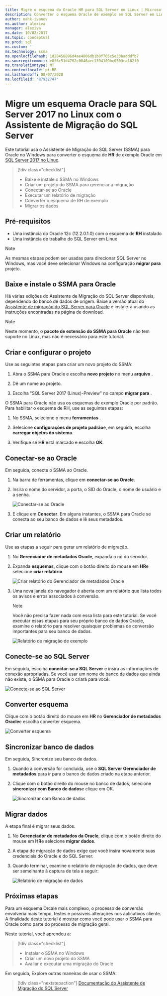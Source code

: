 ```yaml
---
title: Migre o esquema do Oracle HR para SQL Server em Linux | Microsoft Docs
description: Converter o esquema Oracle de exemplo em SQL Server em Linux
author: nahk-ivanov
ms.author: alexiva
manager: alexiva
ms.date: 10/02/2017
ms.topic: conceptual
ms.prod: sql
ms.custom: ''
ms.technology: ssma
ms.openlocfilehash: 1d28458896d4ae4806db1b0f705c5e33badddfb7
ms.sourcegitcommit: e8f6c51d4702c0046aec1394109bc0503ca182f0
ms.translationtype: MT
ms.contentlocale: pt-BR
ms.lasthandoff: 08/07/2020
ms.locfileid: "87932747"
---
```

# <a name="migrate-an-oracle-schema-to-sql-server-2017-on-linux-with-the-sql-server-migration-assistant"></a>Migre um esquema Oracle para SQL Server 2017 no Linux com o Assistente de Migração do SQL Server

Este tutorial usa o Assistente de Migração do SQL Server (SSMA) para Oracle no Windows para converter o esquema de **HR** de exemplo Oracle em [SQL Server 2017 no Linux](../../linux/sql-server-linux-overview.md).

> [!div class="checklist"]
> * Baixe e instale o SSMA no Windows
> * Criar um projeto do SSMA para gerenciar a migração
> * Conectar-se ao Oracle
> * Executar um relatório de migração
> * Converter o esquema de RH de exemplo
> * Migrar os dados

## <a name="prerequisites"></a>Pré-requisitos

- Uma instância do Oracle 12c (12.2.0.1.0) com o esquema de **RH** instalado
- Uma instância de trabalho do SQL Server em Linux

> [!NOTE]
> As mesmas etapas podem ser usadas para direcionar SQL Server no Windows, mas você deve selecionar Windows na configuração **migrar para** projeto.

## <a name="download-and-install-ssma-for-oracle"></a>Baixe e instale o SSMA para Oracle

Há várias edições do Assistente de Migração do SQL Server disponíveis, dependendo do banco de dados de origem.  Baixe a versão atual do [Assistente de migração do SQL Server para Oracle](https://aka.ms/ssmafororacle) e instale-a usando as instruções encontradas na página de download.

> [!NOTE]
> Neste momento, o **pacote de extensão do SSMA para Oracle** não tem suporte no Linux, mas não é necessário para este tutorial.

## <a name="create-and-set-up-project"></a>Criar e configurar o projeto

Use as seguintes etapas para criar um novo projeto do SSMA:

1. Abra o SSMA para Oracle e escolha **novo projeto** no menu **arquivo** .

1. Dê um nome ao projeto.

1. Escolha "SQL Server 2017 (Linux)-Preview" no campo **migrar para** .

O SSMA para Oracle não usa os esquemas de exemplo Oracle por padrão. Para habilitar o esquema de RH, use as seguintes etapas:

1. No SSMA, selecione o menu **ferramentas** .

1. Selecione **configurações de projeto padrão**e, em seguida, escolha **carregar objetos do sistema**.

1. Verifique se **HR** está marcado e escolha **OK**.

## <a name="connect-to-oracle"></a>Conectar-se ao Oracle

Em seguida, conecte o SSMA ao Oracle.

1. Na barra de ferramentas, clique em **conectar-se ao Oracle**.

1. Insira o nome do servidor, a porta, o SID do Oracle, o nome de usuário e a senha.

   ![Conectar-se ao Oracle](./media/sql-server-linux-convert-from-oracle/ConnectToOracle.png)

1. E clique em **Conectar**. Em alguns instantes, o SSMA para Oracle se conecta ao seu banco de dados e lê seus metadados.

## <a name="create-a-report"></a>Criar um relatório

Use as etapas a seguir para gerar um relatório de migração.

1. No **Gerenciador de metadados Oracle**, expanda o nó do servidor.

1. Expanda **esquemas**, clique com o botão direito do mouse em **HR**e selecione **criar relatório**.

   ![Criar relatório do Gerenciador de metadados Oracle](./media/sql-server-linux-convert-from-oracle/CreateReport.png)

1. Uma nova janela do navegador é aberta com um relatório que lista todos os avisos e erros associados à conversão.

   > [!NOTE]
   > Você não precisa fazer nada com essa lista para este tutorial. Se você executar essas etapas para seu próprio banco de dados Oracle, examine o relatório para resolver quaisquer problemas de conversão importantes para seu banco de dados.

   ![Relatório de migração de exemplo](./media/sql-server-linux-convert-from-oracle/SSMAReport.png)

## <a name="connect-to-sql-server"></a>Conecte-se ao SQL Server

Em seguida, escolha **conectar-se a SQL Server** e insira as informações de conexão apropriadas.  Se você usar um nome de banco de dados que ainda não existe, o SSMA para Oracle o criará para você.

![Conecte-se ao SQL Server](./media/sql-server-linux-convert-from-oracle/ConnectToSQLServer.png)

## <a name="convert-schema"></a>Converter esquema

Clique com o botão direito do mouse em **HR** no **Gerenciador de metadados Oracle**e escolha converter esquema.

![Converter esquema](./media/sql-server-linux-convert-from-oracle/ConvertSchema.png)

## <a name="synchronize-database"></a>Sincronizar banco de dados

Em seguida, Sincronize seu banco de dados.

1. Quando a conversão for concluída, use o **SQL Server Gerenciador de metadados** para ir para o banco de dados criado na etapa anterior.

1. Clique com o botão direito do mouse no banco de dados, selecione **sincronizar com Banco de dados**e clique em OK.

   ![Sincronizar com Banco de dados](./media/sql-server-linux-convert-from-oracle/SynchronizeWithDatabase.png)

## <a name="migrate-data"></a>Migrar dados

A etapa final é migrar seus dados.

1. No **Gerenciador de metadados da Oracle**, clique com o botão direito do mouse em **HR**e selecione **migrar dados**.

1. A etapa de migração de dados exige que você insira novamente suas credenciais do Oracle e do SQL Server.

1. Quando terminar, examine o relatório de migração de dados, que deve ser semelhante à captura de tela a seguir:

   ![Relatório de migração de dados](./media/sql-server-linux-convert-from-oracle/DataMigrationReport.png)

## <a name="next-steps"></a>Próximas etapas

Para um esquema Orcale mais complexo, o processo de conversão envolveria mais tempo, testes e possíveis alterações nos aplicativos cliente. A finalidade deste tutorial é mostrar como você pode usar o SSMA para Oracle como parte do processo de migração geral.

Neste tutorial, você aprendeu a:
> [!div class="checklist"]
> * Instalar o SSMA no Windows
> * Criar um novo projeto do SSMA
> * Avaliar e executar uma migração do Oracle

Em seguida, Explore outras maneiras de usar o SSMA:

> [!div class="nextstepaction"]
>[Documentação do Assistente de Migração do SQL Server](../sql-server-migration-assistant.md)
